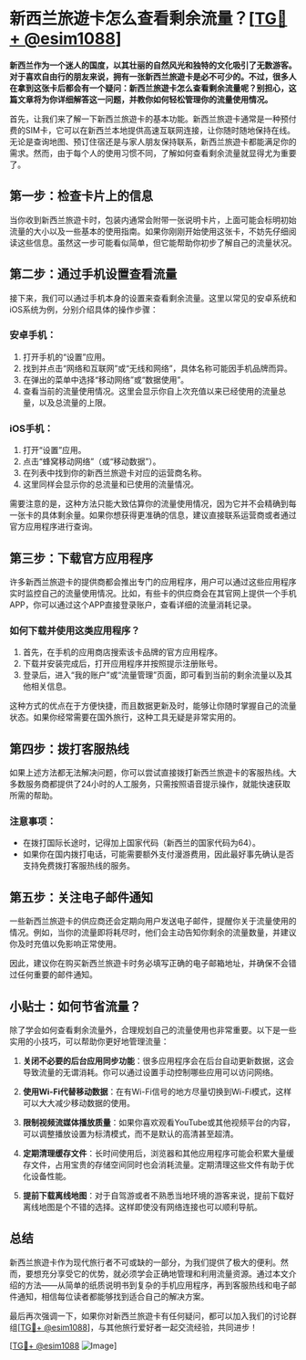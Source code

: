 # 新西兰旅遊卡怎么查看剩余流量？[[TG💪+ @esim1088](https://t.me/s/esim1088)]

**新西兰作为一个迷人的国度，以其壮丽的自然风光和独特的文化吸引了无数游客。对于喜欢自由行的朋友来说，拥有一张新西兰旅遊卡是必不可少的。不过，很多人在拿到这张卡后都会有一个疑问：新西兰旅遊卡怎么查看剩余流量呢？别担心，这篇文章将为你详细解答这一问题，并教你如何轻松管理你的流量使用情况。**

首先，让我们来了解一下新西兰旅遊卡的基本功能。新西兰旅遊卡通常是一种预付费的SIM卡，它可以在新西兰本地提供高速互联网连接，让你随时随地保持在线。无论是查询地图、预订住宿还是与家人朋友保持联系，新西兰旅遊卡都能满足你的需求。然而，由于每个人的使用习惯不同，了解如何查看剩余流量就显得尤为重要了。

## **第一步：检查卡片上的信息**
当你收到新西兰旅遊卡时，包装内通常会附带一张说明卡片，上面可能会标明初始流量的大小以及一些基本的使用指南。如果你刚刚开始使用这张卡，不妨先仔细阅读这些信息。虽然这一步可能看似简单，但它能帮助你初步了解自己的流量状况。

## **第二步：通过手机设置查看流量**
接下来，我们可以通过手机本身的设置来查看剩余流量。这里以常见的安卓系统和iOS系统为例，分别介绍具体的操作步骤：

### 安卓手机：
1. 打开手机的“设置”应用。
2. 找到并点击“网络和互联网”或“无线和网络”，具体名称可能因手机品牌而异。
3. 在弹出的菜单中选择“移动网络”或“数据使用”。
4. 查看当前的流量使用情况。这里会显示你自上次充值以来已经使用的流量总量，以及总流量的上限。

### iOS手机：
1. 打开“设置”应用。
2. 点击“蜂窝移动网络”（或“移动数据”）。
3. 在列表中找到你的新西兰旅遊卡对应的运营商名称。
4. 这里同样会显示你的总流量和已使用的流量情况。

需要注意的是，这种方法只能大致估算你的流量使用情况，因为它并不会精确到每一张卡的具体剩余量。如果你想获得更准确的信息，建议直接联系运营商或者通过官方应用程序进行查询。

## **第三步：下载官方应用程序**
许多新西兰旅遊卡的提供商都会推出专门的应用程序，用户可以通过这些应用程序实时监控自己的流量使用情况。比如，有些卡的供应商会在其官网上提供一个手机APP，你可以通过这个APP直接登录账户，查看详细的流量消耗记录。

### 如何下载并使用这类应用程序？
1. 首先，在手机的应用商店搜索该卡品牌的官方应用程序。
2. 下载并安装完成后，打开应用程序并按照提示注册账号。
3. 登录后，进入“我的账户”或“流量管理”页面，即可看到当前的剩余流量以及其他相关信息。

这种方式的优点在于方便快捷，而且数据更新及时，能够让你随时掌握自己的流量状态。如果你经常需要在国外旅行，这种工具无疑是非常实用的。

## **第四步：拨打客服热线**
如果上述方法都无法解决问题，你可以尝试直接拨打新西兰旅遊卡的客服热线。大多数服务商都提供了24小时的人工服务，只需按照语音提示操作，就能快速获取所需的帮助。

### 注意事项：
- 在拨打国际长途时，记得加上国家代码（新西兰的国家代码为64）。
- 如果你在国内拨打电话，可能需要额外支付漫游费用，因此最好事先确认是否支持免费拨打客服热线的服务。

## **第五步：关注电子邮件通知**
一些新西兰旅遊卡的供应商还会定期向用户发送电子邮件，提醒你关于流量使用的情况。例如，当你的流量即将耗尽时，他们会主动告知你剩余的流量数量，并建议你及时充值以免影响正常使用。

因此，建议你在购买新西兰旅遊卡时务必填写正确的电子邮箱地址，并确保不会错过任何重要的邮件通知。

## **小贴士：如何节省流量？**
除了学会如何查看剩余流量外，合理规划自己的流量使用也非常重要。以下是一些实用的小技巧，可以帮助你更好地管理流量：

1. **关闭不必要的后台应用同步功能**：很多应用程序会在后台自动更新数据，这会导致流量的无谓消耗。你可以通过设置手动控制哪些应用可以访问网络。
   
2. **使用Wi-Fi代替移动数据**：在有Wi-Fi信号的地方尽量切换到Wi-Fi模式，这样可以大大减少移动数据的使用。

3. **限制视频流媒体播放质量**：如果你喜欢观看YouTube或其他视频平台的内容，可以调整播放设置为标清模式，而不是默认的高清甚至超清。

4. **定期清理缓存文件**：长时间使用后，浏览器和其他应用程序可能会积累大量缓存文件，占用宝贵的存储空间同时也会消耗流量。定期清理这些文件有助于优化设备性能。

5. **提前下载离线地图**：对于自驾游或者不熟悉当地环境的游客来说，提前下载好离线地图是个不错的选择。这样即使没有网络连接也可以顺利导航。

## **总结**
新西兰旅遊卡作为现代旅行者不可或缺的一部分，为我们提供了极大的便利。然而，要想充分享受它的优势，就必须学会正确地管理和利用流量资源。通过本文介绍的方法——从简单的纸质说明书到复杂的手机应用程序，再到客服热线和电子邮件通知，相信每位读者都能够找到适合自己的解决方案。

最后再次强调一下，如果你对新西兰旅遊卡有任何疑问，都可以加入我们的讨论群组[[TG💪+ @esim1088](https://t.me/s/esim1088)]，与其他旅行爱好者一起交流经验，共同进步！

[[TG💪+ @esim1088](https://t.me/s/esim1088) ![Image](https://i.postimg.cc/4NQfJmqS/Snipaste-2025-05-13-00-14-12.png)]
